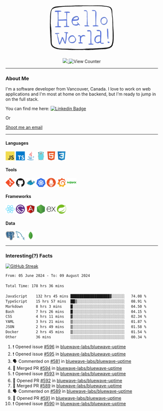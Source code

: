 <div align="center">
    <img src="./img/hello_world.webp" height="200px" width="">
    <div>
        <a href="https://www.linkedin.com/in/ajhollid">
            <img src="https://img.shields.io/badge/LinkedIn-blue"/>
        </a>
        <img src="https://komarev.com/ghpvc/?username=ajhollid&color=yellow" alt="View Counter">
    </div>
</div>

---

### About Me

I'm a software developer from Vancouver, Canada. I love to work on web applications and I'm most at home on the backend, but I'm ready to jump in on the full stack.

You can find me here: [![Linkedin Badge](https://img.shields.io/badge/-ajhollid-blue?style=flat&logo=Linkedin&logoColor=white)](https://www.linkedin.com/in/ajhollid)

Or

[Shoot me an email](mailto:ajhollid@gmail.com)

---

#### Languages

<div>
    <img src="./img/devicons/javascript-original.svg" width=30 height=30 alt="JavaScript">
    <img src="/img/devicons/typescript-original.svg" width=30 height=30 alt="TypeScript">
    <img src="./img/devicons/java-original.svg" width=30 height=30 alt="Java">
    <img src="./img/devicons/go-original.svg" width=30 height=30 alt="Golang">
    <img src="./img/devicons/html5-original.svg" width=30 height=30 alt="HTML 5">
    <img src="./img/devicons/css3-original.svg" width=30 height=30 alt="CSS 3">
</div>

#### Tools

<div>
    <img src="./img/devicons/git-original.svg" width=30 height=30 alt="Git">
    <img src="./img/devicons/github-original.svg" width=30 height=30 alt="Github">
    <img src="./img/devicons/docker-original.svg" width=30 
    height=30 alt="Docker">
    <img src="./img/devicons/kubernetes-original.svg" width=30 height=30 alt="K8">
    <img src="./img/devicons/prometheus-original.svg" width=30 height=30 alt="Prometheus">
    <img src="./img/devicons/grafana-original.svg" width=30 height=30 alt="Grafana">
    <img src="./img/devicons/nginx-original.svg" width=30 height=30 alt="Nginx">
</div>

#### Frameworks

<div>
    <img src="./img/devicons/react-original.svg" width=30 height=30 alt="React">
    <img src="./img/devicons/gatsby-original.svg" width=30 height=30 alt="Gatsby">
    <img src="./img/devicons/angularjs-original.svg" width=30 height=30 alt="AngularJS">
    <img src="./img/devicons/nodejs-original.svg" width=30 height=30 alt="NodeJS">
    <img src="./img/devicons/express-original.svg" width=30 height=30 alt="Express">
    <img src="./img/devicons/spring-original.svg" width=30 height=30 alt="Spring">
</div>

#### Data

<div>
    <img src="./img/devicons/postgresql-original.svg" width=30 height=30 alt="Postgresql">
    <img src="./img/devicons/mysql-original.svg" width=30 height=30 alt="Mysql">
    <img src="./img/devicons/mongodb-original.svg" width=30 height=30 alt="MongoDB">
</div>

---

### Interesting(?) Facts

[![GitHub Streak](http://github-readme-streak-stats.herokuapp.com?user=ajhollid)](https://git.io/streak-stats)

 <!--START_SECTION:waka-->

```txt
From: 05 June 2024 - To: 09 August 2024

Total Time: 178 hrs 36 mins

JavaScript    132 hrs 45 mins ██████████████████▓░░░░░░   74.08 %
TypeScript    15 hrs 57 mins  ██▒░░░░░░░░░░░░░░░░░░░░░░   08.91 %
Markdown      8 hrs 3 mins    █░░░░░░░░░░░░░░░░░░░░░░░░   04.50 %
Bash          7 hrs 26 mins   █░░░░░░░░░░░░░░░░░░░░░░░░   04.15 %
CSS           4 hrs 11 mins   ▓░░░░░░░░░░░░░░░░░░░░░░░░   02.34 %
YAML          3 hrs 21 mins   ▒░░░░░░░░░░░░░░░░░░░░░░░░   01.87 %
JSON          2 hrs 49 mins   ▒░░░░░░░░░░░░░░░░░░░░░░░░   01.58 %
Docker        2 hrs 45 mins   ▒░░░░░░░░░░░░░░░░░░░░░░░░   01.54 %
Other         36 mins         ░░░░░░░░░░░░░░░░░░░░░░░░░   00.34 %
```

<!--END_SECTION:waka-->


<!--START_SECTION:activity-->
1. ❗ Opened issue [#596](https://github.com/bluewave-labs/bluewave-uptime/issues/596) in [bluewave-labs/bluewave-uptime](https://github.com/bluewave-labs/bluewave-uptime)
2. ❗ Opened issue [#595](https://github.com/bluewave-labs/bluewave-uptime/issues/595) in [bluewave-labs/bluewave-uptime](https://github.com/bluewave-labs/bluewave-uptime)
3. 🗣 Commented on [#581](https://github.com/bluewave-labs/bluewave-uptime/issues/581#issuecomment-2282333390) in [bluewave-labs/bluewave-uptime](https://github.com/bluewave-labs/bluewave-uptime)
4. 🎉 Merged PR [#594](https://github.com/bluewave-labs/bluewave-uptime/pull/594) in [bluewave-labs/bluewave-uptime](https://github.com/bluewave-labs/bluewave-uptime)
5. ❗ Opened issue [#593](https://github.com/bluewave-labs/bluewave-uptime/issues/593) in [bluewave-labs/bluewave-uptime](https://github.com/bluewave-labs/bluewave-uptime)
6. 💪 Opened PR [#592](https://github.com/bluewave-labs/bluewave-uptime/pull/592) in [bluewave-labs/bluewave-uptime](https://github.com/bluewave-labs/bluewave-uptime)
7. 🎉 Merged PR [#589](https://github.com/bluewave-labs/bluewave-uptime/pull/589) in [bluewave-labs/bluewave-uptime](https://github.com/bluewave-labs/bluewave-uptime)
8. 🗣 Commented on [#589](https://github.com/bluewave-labs/bluewave-uptime/pull/589#issuecomment-2282218088) in [bluewave-labs/bluewave-uptime](https://github.com/bluewave-labs/bluewave-uptime)
9. 💪 Opened PR [#591](https://github.com/bluewave-labs/bluewave-uptime/pull/591) in [bluewave-labs/bluewave-uptime](https://github.com/bluewave-labs/bluewave-uptime)
10. ❗ Opened issue [#590](https://github.com/bluewave-labs/bluewave-uptime/issues/590) in [bluewave-labs/bluewave-uptime](https://github.com/bluewave-labs/bluewave-uptime)
<!--END_SECTION:activity-->
